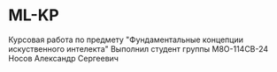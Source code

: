 # ML-KP
Курсовая работа по предмету "Фундаментальные концепции искуственного интелекта"
Выполнил студент группы М8О-114СВ-24 \
Носов Александр Сергеевич
